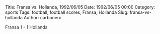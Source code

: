 Title: Fransa vs. Hollanda, 1992/06/05
Date: 1992/06/05 00:00
Category: sports
Tags: football, football scores, Fransa, Hollanda
Slug: fransa-vs-hollanda
Author: carbonero


Fransa 1 - 1 Hollanda

